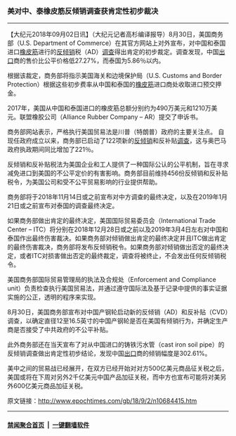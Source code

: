 ### 美对中、泰橡皮筋反倾销调查获肯定性初步裁决
------------------------

<p>【大纪元2018年09月02日讯】（大纪元记者高杉编译报导）8月30日，美国商务部（U.S. Department of Commerce）在其官方网站上对外宣布，对中国和泰国进口<a href="http://www.epochtimes.com/gb/tag/%E6%A9%A1%E7%9A%AE%E7%AD%8B.html">橡皮筋</a>进行的<a href="http://www.epochtimes.com/gb/tag/%E5%8F%8D%E5%80%BE%E9%94%80.html">反倾销</a>税（AD）<a href="http://www.epochtimes.com/gb/tag/%E8%B0%83%E6%9F%A5.html">调查</a>得出肯定的初步裁定。调查发现，中国<a href="http://www.epochtimes.com/gb/tag/%E5%87%BA%E5%8F%A3.html">出口</a>商的售价比公平价格低27.27%，而泰国为5.86％以内。</p>
<p>根据该裁定，商务部将指示美国海关和边境保护局（U.S. Customs and Border Protection）根据这些初步费率从中国和泰国的<a href="http://www.epochtimes.com/gb/tag/%E6%A9%A1%E7%9A%AE%E7%AD%8B.html">橡皮筋</a>进口商处收取进口预交押金。</p>
<p>2017年，美国从中国和泰国进口的橡皮筋总额分别约为490万美元和1210万美元。联盟橡胶公司（Alliance Rubber Company &#8211; AR）提交了申诉书。</p>
<p>商务部网站表示，严格执行美国贸易法是川普（特朗普）政府的主要关注点。 自现任政府成立以来，商务部已启动了122项新的<a href="http://www.epochtimes.com/gb/tag/%E5%8F%8D%E5%80%BE%E9%94%80.html">反倾销</a>和反补贴<a href="http://www.epochtimes.com/gb/tag/%E8%B0%83%E6%9F%A5.html">调查</a>，这与奥巴马政府执政期间同比增加了221％。</p>
<p>反倾销和反补贴税法为美国企业和工人提供了一种国际公认的公平机制，旨在寻求减免进口到美国的不公平定价的有害影响。商务部目前维持456份反倾销和反补贴税令，为美国公司和受不公平贸易影响的行业提供帮助。</p>
<p>商务部将于2018年11月14日或之前宣布对中方调查的最终决定，以及在2019年1月21日或之前宣布对泰国的调查最终决定。</p>
<p>如果商务部做出肯定的最终决定，美国国际贸易委员会（International Trade Center &#8211; ITC）将分别在2018年12月28日或之前以及2019年3月4日左右对中国和泰国作出最终伤害裁决。如果商务部对倾销做出肯定的最终决定并且ITC做出肯定的最终伤害裁决，商务部将发布反倾销税令。如果商务部对倾销做出否定的最终决定，或者ITC对损害做出否定的最终裁定，调查将被终止，不会发出任何反倾销税令。</p>
<p>美国商务部国际贸易管理局的执法及合规处（Enforcement and Compliance unit）负责检查执行美国贸易法，并通过遵守国际法及基于记录中提供的事实证据实施的公正，透明的程序来实现。</p>
<p>8月30日，美国商务部宣布对中国产钢轮启动新的反倾销（AD）和反补贴（CVD）调查，以确定直径12至16.5英寸的中国产钢轮是否在美国有倾销行为，并确定生产商是否接受了中共政府的不公平补贴。</p>
<p>此外商务部还在当天宣布了对从中国进口的铸铁污水管（cast iron soil pipe）的反倾销调查做出肯定性初步结论，发现中国<a href="http://www.epochtimes.com/gb/tag/%E5%87%BA%E5%8F%A3.html">出口</a>商的倾销幅度是302.61%。</p>
<p>美中之间的贸易战已经展开，在双方已经开始对对方500亿美元商品征关税之后，美国或将在下周对另外2千亿美元中国产品加征关税，而中方也宣布可能将对美另外600亿美元商品加征关税。</p>
<p><audio style="display: none;" controls="controls" data-mce-fragment="1"></audio></p>
<p><audio style="display: none;" controls="controls"></audio></p>

原文链接：http://www.epochtimes.com/gb/18/9/2/n10684415.htm


------------------------
#### [禁闻聚合首页](https://github.com/gfw-breaker/banned-news/blob/master/README.md) &nbsp;|&nbsp;  [一键翻墙软件](https://github.com/gfw-breaker/nogfw/blob/master/README.md)